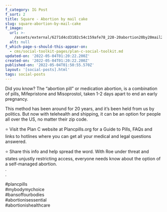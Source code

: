```yaml
---
f_category: IG Post
f_sort: 2
title: Square - Abortion by mail cake
slug: square-abortion-by-mail-cake
f_image:
  url: >-
    /assets/external/6271d4cd3102c54c159afe78_220-20abortion20by20mail20in20all205020states.jpeg
  alt: null
f_which-page-s-should-this-appear-on:
  - cms/social-toolkit-pages/plan-c-social-toolkit.md
updated-on: '2022-05-04T01:20:22.200Z'
created-on: '2022-05-04T01:20:22.200Z'
published-on: '2022-05-04T01:50:55.570Z'
layout: '[social-posts].html'
tags: social-posts
---
```


Did you know? The “abortion pill” or medication abortion, is a combination of pills, Mifepristone and Misoprostol, taken 1-2 days apart to end an early pregnancy. ‍

This method has been around for 20 years, and it’s been held from us by politics. But now with telehealth and shipping, it can be an option for people all over the US, no matter their zip code.

⭐️ Visit the Plan C website at Plancpills.org for a Guide to Pills, FAQs and links to hotlines where you can get all your medical and legal questions answered.

⭐️ Share this info and help spread the word. With Roe under threat and states unjustly restricting access, everyone needs know about the option of a self-managed abortion.  
.  
.

#plancpills  
#mybodymychoice  
#bansoffourbodies  
#abortionisessential  
#abortionishealthcare
